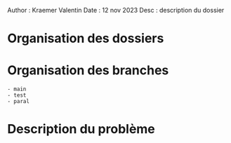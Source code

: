 Author : Kraemer Valentin 
Date : 12 nov 2023 
Desc : description du dossier


# Organisation des dossiers 


# Organisation des branches 
    - main
    - test
    - paral



# Description du problème 